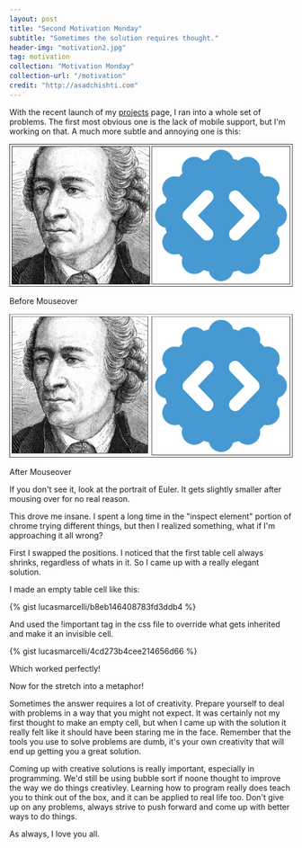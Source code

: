 ```yaml
---
layout: post
title: "Second Motivation Monday"
subtitle: "Sometimes the solution requires thought."
header-img: "motivation2.jpg"
tag: motivation
collection: "Motivation Monday"
collection-url: "/motivation"
credit: "http://asadchishti.com"
---
```


With the recent launch of my [projects](/projects) page, I ran into a whole set of problems. The first most obvious one is the lack of mobile support, but I'm working on that. A much more subtle and annoying one is this:

<div class="img-center">
	<img src="/img/2014Dec/before.png" title="Seriously.">
	<p> Before Mouseover </p>
	<img src="/img/2014Dec/after.png" title="Seriously.">
	<p> After Mouseover </p>
</div>

If you don't see it, look at the portrait of Euler. It gets slightly smaller after mousing over for no real reason. 

This drove me insane. I spent a long time in the "inspect element" portion of chrome trying different things, but then I realized something, what if I'm approaching it all wrong?

First I swapped the positions. I noticed that the first table cell always shrinks, regardless of whats in it. So I came up with a really elegant solution.

I made an empty table cell like this:

{% gist lucasmarcelli/b8eb146408783fd3ddb4 %}

And used the !important tag in the css file to override what gets inherited and make it an invisible cell.

{% gist lucasmarcelli/4cd273b4cee214656d66 %}

Which worked perfectly!

Now for the stretch into a metaphor!

Sometimes the answer requires a lot of creativity. Prepare yourself to deal with problems in a way that you might not expect. It was certainly not my first thought to make an empty cell, but when I came up with the solution it really felt like it should have been staring me in the face. Remember that the tools you use to solve problems are dumb, it's your own creativity that will end up getting you a great solution.

Coming up with creative solutions is really important, especially in programming. We'd still be using bubble sort if noone thought to improve the way we do things creativley. Learning how to program really does teach you to think out of the box, and it can be applied to real life too. Don't give up on any problems, always strive to push forward and come up with better ways to do things.

As always, I love you all. 